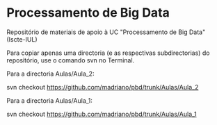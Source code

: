 # Processamento de Big Data
Repositório de materiais de apoio à UC "Processamento de Big Data" (Iscte-IUL) 

Para copiar apenas uma directoria (e as respectivas subdirectorias) do repositório, use o comando svn no Terminal. 


Para a directoria Aulas/Aula_2:

svn checkout https://github.com/madriano/pbd/trunk/Aulas/Aula_2

Para a directoria Aulas/Aula_1:

svn checkout https://github.com/madriano/pbd/trunk/Aulas/Aula_1


